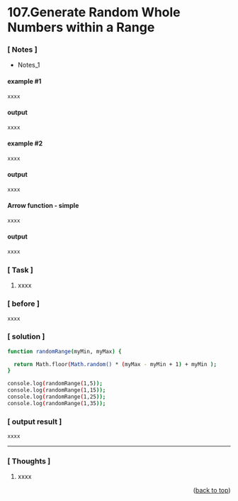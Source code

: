 <a name="topage"></a>

# 107.Generate Random Whole Numbers within a Range

### [ Notes ]
  * Notes_1

#### example #1

```sh
xxxx
```

#### output
```sh
xxxx
```

#### example #2

```sh
xxxx
```

#### output
```sh
xxxx
```

#### Arrow function - simple

```sh
xxxx
```

#### output
```sh
xxxx
```

### [ Task ]
  1. xxxx


### [ before ]

```sh
xxxx
```

### [ solution ]

```sh
function randomRange(myMin, myMax) {

  return Math.floor(Math.random() * (myMax - myMin + 1) + myMin );
}

console.log(randomRange(1,5));
console.log(randomRange(1,15));
console.log(randomRange(1,25));
console.log(randomRange(1,35));
```

### [ output result ]

```sh
xxxx
```

-----

### [ Thoughts ]

  1. xxxx
  

<p align="right">(<a href="#topage">back to top</a>)</p>
<br/>
<br/>
